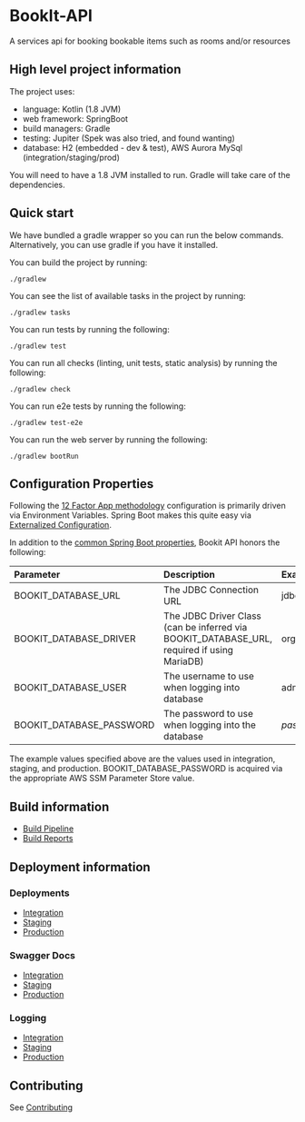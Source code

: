 # BookIt-API

A services api for booking bookable items such as rooms and/or resources

## High level project information

The project uses:
 
 - language: Kotlin (1.8 JVM) 
 - web framework: SpringBoot
 - build managers: Gradle
 - testing: Jupiter (Spek was also tried, and found wanting)
 - database: H2 (embedded - dev & test), AWS Aurora MySql (integration/staging/prod)

You will need to have a 1.8 JVM installed to run.  Gradle will take care of the 
dependencies.

## Quick start

We have bundled a gradle wrapper so you can run the below commands.  Alternatively, you can use gradle if you have it installed.

You can build the project by running:
```$sh
./gradlew
```  

You can see the list of available tasks in the project by running:
```$sh
./gradlew tasks
```  

You can run tests by running the following:
```$sh
./gradlew test
```

You can run all checks (linting, unit tests, static analysis) by running the following:
```$sh
./gradlew check
```

You can run e2e tests by running the following:
```$sh
./gradlew test-e2e
```

You can run the web server by running the following:
```$sh
./gradlew bootRun
```

## Configuration Properties

Following the [12 Factor App methodology](https://12factor.net) configuration is primarily driven via Environment Variables.  Spring Boot makes this quite easy via [Externalized Configuration](https://docs.spring.io/spring-boot/docs/current/reference/html/boot-features-external-config.html).

In addition to the [common Spring Boot properties](https://docs.spring.io/spring-boot/docs/current/reference/html/common-application-properties.html), Bookit API honors the following:

| Parameter             | Description | Example |
| :---                  | :---          | :---   |       
| BOOKIT_DATABASE_URL    | The JDBC Connection URL | jdbc:mysql:aurora://aurora.bookit.internal/bookit  |
| BOOKIT_DATABASE_DRIVER    | The JDBC Driver Class (can be inferred via BOOKIT_DATABASE_URL, required if using MariaDB) | org.mariadb.jdbc.Driver |
| BOOKIT_DATABASE_USER | The username to use when logging into database | admin |
| BOOKIT_DATABASE_PASSWORD | The password to use when logging into the database | _password_ |

The example values specified above are the values used in integration, staging, and production.  BOOKIT_DATABASE_PASSWORD is acquired via the appropriate AWS SSM Parameter Store value.


## Build information

* [Build Pipeline](https://console.aws.amazon.com/codepipeline/home?region=us-east-1#/view/buildit-bookit-build-bookit-api-master-pipeline)
* [Build Reports](http://rig.buildit.bookit.us-east-1.build.s3-website-us-east-1.amazonaws.com/buildit-bookit-build-bookit-api-master/reports/)

## Deployment information

### Deployments
* [Integration](https://integration-bookit-api.buildit.tools)
* [Staging](https://staging-bookit-api.buildit.tools)
* [Production](https://bookit-api.buildit.tools)

### Swagger Docs

* [Integration](https://integration-bookit-api.buildit.tools/swagger-ui.html)
* [Staging](https://staging-bookit-api.buildit.tools/swagger-ui.html)
* [Production](https://bookit-api.buildit.tools/swagger-ui.html)

### Logging

* [Integration](https://console.aws.amazon.com/cloudwatch/home?region=us-east-1#logStream:group=buildit-bookit-integration-app-bookit-api-master)
* [Staging](https://console.aws.amazon.com/cloudwatch/home?region=us-east-1#logStream:group=buildit-bookit-staging-app-bookit-api-master)
* [Production](https://console.aws.amazon.com/cloudwatch/home?region=us-east-1#logStream:group=buildit-bookit-production-app-bookit-api-master)

## Contributing

See [Contributing](./docs/CONTRIBUTING.md)
